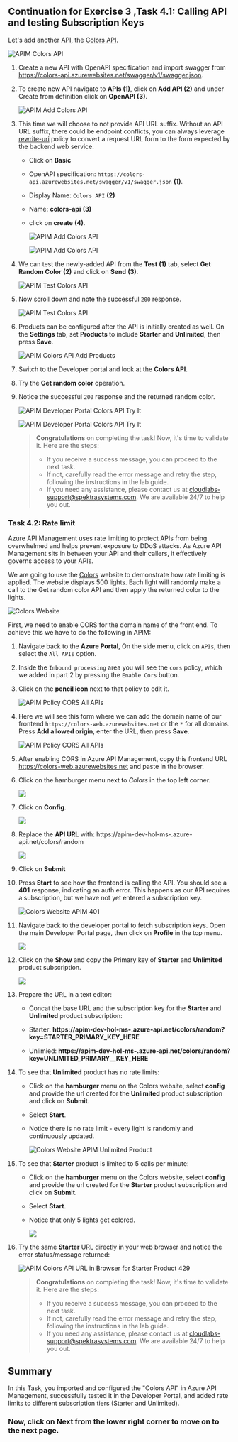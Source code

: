 ## Continuation for Exercise 3 ,Task 4.1: Calling API and testing Subscription Keys

Let's add another API, the [Colors API](https://colors-api.azurewebsites.net/swagger/v1/swagger.json).

![APIM Colors API](media3/01.png)

1. Create a new API with OpenAPI specification and import swagger from <https://colors-api.azurewebsites.net/swagger/v1/swagger.json>.
1. To create new API navigate to **APIs (1)**, click on **Add API (2)** and under Create from definition click on **OpenAPI (3)**.

      ![APIM Add Colors API](media3/P8-T4.1-S2.png)
  
1. This time we will choose to not provide API URL suffix. Without an API URL suffix, there could be endpoint conflicts, you can always leverage [rewrite-uri](https://learn.microsoft.com/en-us/azure/api-management/api-management-transformation-policies#RewriteURL) policy to convert a request URL form to the form expected by the backend web service.

    - Click on **Basic**
    - OpenAPI specification: `https://colors-api.azurewebsites.net/swagger/v1/swagger.json` **(1)**.
    - Display Name: `Colors API` **(2)**
    - Name: **colors-api** **(3)**
    - click on **create** **(4)**.

        ![APIM Add Colors API](media3/openapi.png)

        ![APIM Add Colors API](media3/03.png)

1. We can test the newly-added API from the **Test** **(1)** tab, select **Get Random Color** **(2)** and click on **Send** **(3)**.

      ![APIM Test Colors API](media3/P8-T4.1-STest.png)

1. Now scroll down and note the successful `200` response.

      ![APIM Test Colors API](media3/04.png)

1. Products can be configured after the API is initially created as well. On the **Settings** tab, set **Products** to include **Starter** and **Unlimited**, then press **Save**.

      ![APIM Colors API Add Products](media3/05.png)

1. Switch to the Developer portal and look at the **Colors API**.
1. Try the **Get random color** operation.
1. Notice the successful `200` response and the returned random color.

      ![APIM Developer Portal Colors API Try It](media3/06.png)

      ![APIM Developer Portal Colors API Try It](media3/07.png)

   > **Congratulations** on completing the task! Now, it's time to validate it. Here are the steps:
   > - If you receive a success message, you can proceed to the next task.
   > - If not, carefully read the error message and retry the step, following the instructions in the lab guide. 
   > - If you need any assistance, please contact us at cloudlabs-support@spektrasystems.com. We are available 24/7 to help you out.

      <validation step="36a8b8d2-effa-45bf-991f-d4179cefe240" />

### Task 4.2: Rate limit

Azure API Management uses rate limiting to protect APIs from being overwhelmed and helps prevent exposure to DDoS attacks. As Azure API Management sits in between your API and their callers, it effectively governs access to your APIs.  

We are going to use the [Colors](https://colors-web.azurewebsites.net) website to demonstrate how rate limiting is applied. The website displays 500 lights. Each light will randomly make a call to the Get random color API and then apply the returned color to the lights.

![Colors Website](media3/08.png)

First, we need to enable CORS for the domain name of the front end. To achieve this we have to do the following in APIM:

1. Navigate back to the **Azure Portal**, On the side menu, click on `APIs`, then select the `All APIs` option.
1. Inside the `Inbound processing` area you will see the `cors` policy, which we added in part 2 by pressing the `Enable Cors` button.
1. Click on the **pencil icon** next to that policy to edit it.

      ![APIM Policy CORS All APIs](media3/all-api.png)  

1. Here we will see this form where we can add the domain name of our frontend `https://colors-web.azurewebsites.net` or the `*` for all domains. Press **Add allowed origin**, enter the URL, then press **Save**.

      ![APIM Policy CORS All APIs](media3/10.png)

1. After enabling CORS in Azure API Management, copy this frontend URL <https://colors-web.azurewebsites.net> and paste in the browser.

1. Click on the hamburger menu next to *Colors* in the top left corner.

      ![](./media3/hamburgermenu.png)
   
1. Click on **Config**.

      ![](./media3/config.png)
   
1. Replace the **API URL** with: https://apim-dev-hol-ms-<inject key="Deployment ID" enableCopy="false" />.azure-api.net/colors/random

      ![](./media3/colors.png)

1. Click on **Submit**

1. Press **Start** to see how the frontend is calling the API. You should see a **401** response, indicating an auth error. This happens as our API requires a subscription, but we have not yet entered a subscription key.

      ![Colors Website APIM 401](media3/11.png)

1. Navigate back to the developer portal to fetch subscription keys. Open the main Developer Portal page, then click on **Profile** in the top menu.

      ![](./media3/dpportal.png)

1. Click on the **Show** and copy the Primary key of **Starter** and **Unlimited** product subscription.

      ![](./media3/keys.png)
        
1. Prepare the URL in a text editor:

   - Concat the base URL and the subscription key for the **Starter** and **Unlimited** product subscription:
      
   - Starter: **https://apim-dev-hol-ms-<inject key="Deployment ID" enableCopy="false" />.azure-api.net/colors/random?key=STARTER_PRIMARY_KEY_HERE**
        
   - Unlimied: **https://apim-dev-hol-ms-<inject key="Deployment ID" enableCopy="false" />.azure-api.net/colors/random?key=UNLIMITED_PRIMARY__KEY_HERE**
    
1. To see that **Unlimited** product has no rate limits:
    
    - Click on the **hamburger** menu on the Colors website, select **config** and provide the url created for the **Unlimited** product subscription and click on **Submit**.
      
    - Select **Start**.
    
    - Notice there is no rate limit - every light is randomly and continuously updated. 

         ![Colors Website APIM Unlimited Product](media3/12.png)

1. To see that **Starter** product is limited to 5 calls per minute:
   
    - Click on the **hamburger** menu on the Colors website, select **config** and provide the url created for the **Starter** product subscription and click on **Submit**.
    
    - Select **Start**.
    
    - Notice that only 5 lights get colored.

         ![](./media3/colors1.png)

1. Try the same **Starter** URL directly in your web browser and notice the error status/message returned:

      ![APIM Colors API URL in Browser for Starter Product 429 ](../../assets/images/apim-color-api-url-in-browser-starter-product-429.png)


   > **Congratulations** on completing the task! Now, it's time to validate it. Here are the steps:
   > - If you receive a success message, you can proceed to the next task.
   > - If not, carefully read the error message and retry the step, following the instructions in the lab guide. 
   > - If you need any assistance, please contact us at cloudlabs-support@spektrasystems.com. We are available 24/7 to help you out.

      <validation step="2604bc24-b350-4fb9-afb7-e40a9f2a1638" />

## Summary

In this Task, you imported and configured the "Colors API" in Azure API Management, successfully tested it in the Developer Portal, and added rate limits to different subscription tiers (Starter and Unlimited).

### Now, click on Next from the lower right corner to move on to the next page.
